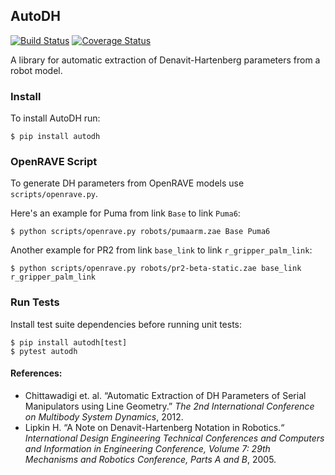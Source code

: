 ## AutoDH

[![Build Status](https://travis-ci.org/EdsterG/AutoDH.svg?branch=master)](https://travis-ci.org/EdsterG/AutoDH)
[![Coverage Status](https://coveralls.io/repos/github/EdsterG/AutoDH/badge.svg?branch=master)](https://coveralls.io/github/EdsterG/AutoDH?branch=master)

A library for automatic extraction of Denavit-Hartenberg parameters from a robot model.

### Install
To install AutoDH run:
```
$ pip install autodh
```

### OpenRAVE Script
To generate DH parameters from OpenRAVE models use `scripts/openrave.py`.

Here's an example for Puma from link `Base` to link `Puma6`:
```
$ python scripts/openrave.py robots/pumaarm.zae Base Puma6
```
Another example for PR2 from link `base_link` to link `r_gripper_palm_link`:
```
$ python scripts/openrave.py robots/pr2-beta-static.zae base_link r_gripper_palm_link
```

### Run Tests
Install test suite dependencies before running unit tests:
```
$ pip install autodh[test]
$ pytest autodh
```

#### References:

- Chittawadigi et. al. “Automatic Extraction of DH Parameters of Serial Manipulators using Line Geometry.” _The 2nd International Conference on Multibody System Dynamics_, 2012.
- Lipkin H. “A Note on Denavit-Hartenberg Notation in Robotics.“ _International Design Engineering Technical Conferences and Computers and Information in Engineering Conference, Volume 7: 29th Mechanisms and Robotics Conference, Parts A and B_, 2005.